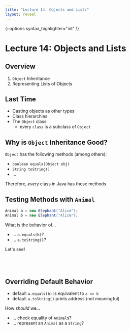 ```yaml
---
title: "Lecture 14: Objects and Lists"
layout: reveal
---
```

{::options syntax_highlighter="nil" /}

# Lecture 14: Objects and Lists

## Overview

1. `Object` Inheritance
2. Representing Lists of Objects

## Last Time

- Casting objects as other types
- Class hierarchies
- The `Object` class
    + every `class` is a subclass of `Object`

## Why is `Object` Inheritance Good?

`Object` has the following methods (among others): 

-  `boolean equals(Object obj)`
-  `String toString()`
-  ...

Therefore, *every* class in Java has these methods

## Testing Methods with `Animal`

```java
Animal a = new Elephant("Alice");
Animal b = new Elephant("Alice");
```

What is the behavior of...

- ... `a.equals(b)`?
- ... `a.toString()`?

Let's see!

<div style="margin-bottom: 6em"></div>

## Overriding Default Behavior

- default `a.equals(b)` is equivalent to `a == b`
- default `a.toString()` prints address (not meaningful)

How *should* we...

- ... check equality of `Animal`s?
- ... represent an `Animal` as a `String`?

<div style="margin-bottom: 8em"></div>

<!-- # Extending our Zoo -->

<!-- ## Previously -->

<!-- Stored `zoo` as an array of `Animal`s: -->

<!-- ```java -->
<!-- Animal[] zoo = new Animal[ZOO_SIZE]; -->

<!-- for (int i = 0; i < ZOO_SIZE; i++) { -->
<!--     Animal[i] = new ...; -->
<!-- } -->
<!-- ``` -->

<!-- Problem: -->

<!-- - We need to specify `ZOO_SIZE` in advance! -->
<!-- - But we may want to add/remove `Animal`s from our `zoo` -->

<!-- How can we make our zoo *dynamic*? -->

<!-- ## A `zoo` Array in Memory -->

<!-- How is `Animal[] zoo` actually stored in our computer's memory? -->

<!-- <div style="margin-bottom: 18em"></div> -->

<!-- ## Another Way to Store a Zoo -->

<!-- Think Locally! -->

<!-- - Consider an actual zoo -->
<!-- - Each animal is in some kind of enclosure -->
<!-- - Each enclosure has: -->
<!--     + a sign indicating what animal(s) are there -->
<!-- 	+ another sign pointing to next enclosure -->
<!-- - This is enough information to navigate the zoo and see all animals -->

<!-- <div style="margin-bottom: 8em"></div> -->

<!-- ## Representing a `Zoo` in Java -->

<!-- High level picture---a **Linked List**: -->

<!-- <div style="margin-bottom: 18em"></div> -->

<!-- ## Thinking `class`es -->

<!-- What do we need? -->

<!-- 1. `class Node` representing enclosure -->
<!--     + stores (reference to) an `Animal` -->
<!-- 	+ stores (reference to) next `Node` -->
<!-- 2. `class Zoo` -->
<!--     + stores (reference to) first `Node` (if any) -->
<!-- 	+ stores (reference to) last `Nodes` (if any) -->
<!-- 	+ implements desired operations: -->
<!-- 	    - feed `Animal`s -->
<!-- 		- add an `Animal` -->
<!-- 		- remove an `Animal` -->
<!-- 		- ... -->

<!-- ## Implementing `Node` -->

<!-- ```java -->
<!-- class Node { -->
<!--     private Animal animal; -->
<!--     private Node next; -->

<!--     public Node (Animal animal) { -->
<!-- 	this.animal = animal; -->
<!-- 	next = null; -->
<!--     } -->

<!--     public void setNext (Node nd) { -->
<!-- 	next = nd; -->
<!--     } -->

<!--     public Node getNext () { -->
<!-- 	return Next; -->
<!--     } -->

<!--     public Animal getAnimal () { -->
<!-- 	return animal; -->
<!--     } -->
<!-- } -->
<!-- ``` -->

<!-- ## Making the `Zoo` Class -->

<!-- ```java -->
<!-- public class Zoo { -->
<!--     private Node head = null; -->
<!--     private Node tail = null; -->

<!--     public void add (Animal a) {...} -->
	
<!--     public void feedAnimals () {...} -->
	
<!--     public void remove (Animal a) {...} -->

<!--     public boolean contains (Animal a) {...} -->
<!-- } -->
<!-- ``` -->

<!-- ## How to Implement `add`? -->

<!-- `add`ing in pictures: -->

<!-- <div style="margin-bottom: 18em"></div> -->

<!-- ## How to Implement `feedAnimals`? -->

<!-- <div style="margin-bottom: 18em"></div> -->

<!-- ## How to Implement  `remove`? -->

<!-- <div style="margin-bottom: 18em"></div> -->

<!-- ## How to Implement `contains`? -->

<!-- <div style="margin-bottom: 18em"></div> -->

<!-- ## Another Question -->

<!-- With the array `Animal[] zoo` we could access all of the `Animal`s easily: -->

<!-- ```java -->
<!-- Animal[] zoo; -->
<!-- ... -->
<!-- for (int i = 0; i < zoo.length; i++) { -->
<!--    // do something with zoo[i] -->
<!-- } -->
<!-- ``` -->

<!-- How could we do something similar with the `Zoo` class? -->

<!-- <div style="margin-bottom: 8em"></div> -->

<!-- ## Coming Up -->

<!-- - Generics -->
<!-- - Interfaces -->
<!-- - Iterators -->


